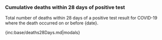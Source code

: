 ﻿### Cumulative deaths within 28 days of positive test

Total number of deaths within 28 days of a positive test result for COVID-19 where the death occurred on or before {date}.

{inc:base/deaths28Days.md|modals}
